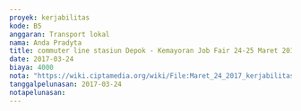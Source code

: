 ```yaml
---
proyek: kerjabilitas
kode: B5
anggaran: Transport lokal
nama: Anda Pradyta
title: commuter line stasiun Depok - Kemayoran Job Fair 24-25 Maret 2017
date: 2017-03-24
biaya: 4000
nota: "https://wiki.ciptamedia.org/wiki/File:Maret_24_2017_kerjabilitas_B5_commuter_1_anda787.jpg"
tanggalpelunasan: 2017-03-24
notapelunasan:
---
```

